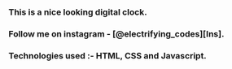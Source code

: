 ### This is a nice looking digital clock.

### Follow me on instagram - [@electrifying_codes][Ins].

### Technologies used :- HTML, CSS and Javascript.

[Instagram]: https://www.instagram.com/electrifying_codes
